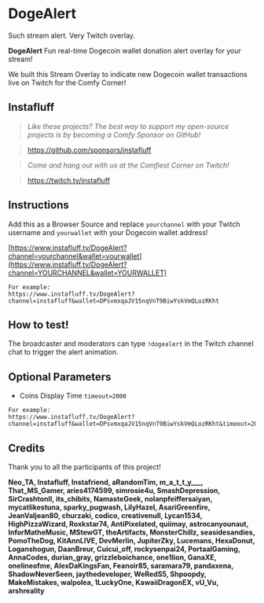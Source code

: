 # DogeAlert
Such stream alert. Very Twitch overlay.

**DogeAlert** Fun real-time Dogecoin wallet donation alert overlay for your stream!

We built this Stream Overlay to indicate new Dogecoin wallet transactions live on Twitch for the Comfy Corner!

## Instafluff ##
> *Like these projects? The best way to support my open-source projects is by becoming a Comfy Sponsor on GitHub!*

> https://github.com/sponsors/instafluff

> *Come and hang out with us at the Comfiest Corner on Twitch!*

> https://twitch.tv/instafluff

## Instructions ##

Add this as a Browser Source and replace `yourchannel` with your Twitch username and `yourwallet` with your Dogecoin wallet address!

[https://www.instafluff.tv/DogeAlert?channel=yourchannel&wallet=yourwallet](https://www.instafluff.tv/DogeAlert?channel=YOURCHANNEL&wallet=YOURWALLET)

```
For example:
https://www.instafluff.tv/DogeAlert?channel=instafluff&wallet=DPsvmxqaJV15nqVnT9BiwYskVmQLozRKht
```

## How to test!

The broadcaster and moderators can type `!dogealert` in the Twitch channel chat to trigger the alert animation.

## Optional Parameters ##

- Coins Display Time `timeout=2000`

```
For example:
https://www.instafluff.tv/DogeAlert?channel=instafluff&wallet=DPsvmxqaJV15nqVnT9BiwYskVmQLozRKht&timeout=2000
```

## Credits ##
Thank you to all the participants of this project!

**Neo_TA, Instafluff, Instafriend, aRandomTim, m_a_t_t_y___, That_MS_Gamer, aries4174599, simrosie4u, SmashDepression, SirCrashtonII, its_chibits, NamasteGeek, nolanpfeiffersaiyan, mycatlikestuna, sparky_pugwash, LilyHazel, AsariGreenfire, JeanValjean80, churzaki, codico, creativenull, Lycan1534, HighPizzaWizard, Roxkstar74, AntiPixelated, quiimay, astrocanyounaut, InforMatheMusic, MStewGT, theArtifacts, MonsterChillz, seasidesandies, PomoTheDog, KitAnnLIVE, DevMerlin, JupiterZky, Lucemans, HexaDonut, Loganshogun, DaanBreur, Cuicui_off, rockysenpai24, PortaalGaming, AnnaCodes, durian_gray, grizzleboichance, one1lion, GanaXE, onelineofme, AlexDaKingsFan, Feanoir85, saramara79, pandaxena, ShadowNeverSeen, jaythedeveloper, WeRedS5, Shpoopdy, MakeMistakes, walpolea, 1LuckyOne, KawaiiDragonEX, vU_Vu, arshreality**
